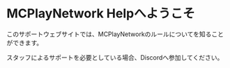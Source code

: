 # MCPlayNetwork Helpへようこそ
このサポートウェブサイトでは、MCPlayNetworkのルールについてを知ることができます。

スタッフによるサポートを必要としている場合、Discordへ参加してください。